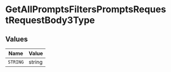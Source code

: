 # GetAllPromptsFiltersPromptsRequestRequestBody3Type


## Values

| Name     | Value    |
| -------- | -------- |
| `STRING` | string   |